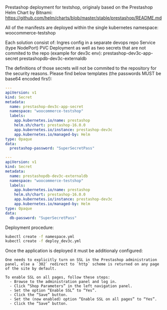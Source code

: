 Prestashop deployment for testshop, originaly based on the Prestashop Helm Chart by Bitnami:
https://github.com/helm/charts/blob/master/stable/prestashop/README.md

All of the manifests are deployed within the single kubernetes namespace: 
woocommerce-testshop

Each solution consist of:
Ingres config in a separate devops repo
Service (type NodePort)
PVC
Deployment
as well as two secrets that are not commited to the repo (example for dev3c env):
prestashop-dev3c-app-secret
prestashopdb-dev3c-externaldb


The definitions of those secrets will not be commited to the repository for the security reasons.
Please find below templates (the passwords MUST be base64 encoded firs!):
```YAML
---
apiVersion: v1
kind: Secret
metadata:
  name: prestashop-dev3c-app-secret
  namespace: "woocommerce-testshop"
  labels:
    app.kubernetes.io/name: prestashop
    helm.sh/chart: prestashop-16.0.0
    app.kubernetes.io/instance: prestashop-dev3c
    app.kubernetes.io/managed-by: Helm
type: Opaque
data:
  prestashop-password: "SuperSecretPass"
```

```YAML
---
apiVersion: v1
kind: Secret
metadata:
  name: prestashopdb-dev3c-externaldb
  namespace: "woocommerce-testshop"
  labels:
    app.kubernetes.io/name: prestashop
    helm.sh/chart: prestashop-16.0.0
    app.kubernetes.io/instance: prestashop-dev3c
    app.kubernetes.io/managed-by: Helm
type: Opaque
data:
  db-password: "SuperSecretPass"
```

Deployment procedure:
```bash
kubectl create -f namespace.yml
kubectl create -f deploy_dev3c.yml
```
Once the application is deployed it must be additionaly configured:
```
One needs to explicitly turn on SSL in the Prestashop administration panel, else a `302` redirect to `http` scheme is returned on any page of the site by default.

To enable SSL on all pages, follow these steps:
  - Browse to the administration panel and log in.
  - Click “Shop Parameters” in the left navigation panel.
  - Set the option “Enable SSL” to “Yes”.
  - Click the “Save” button.
  - Set the (now enabled) option “Enable SSL on all pages” to “Yes”.
  - Click the “Save” button.
```